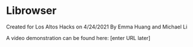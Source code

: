 # Librowser

Created for Los Altos Hacks on 4/24/2021
By Emma Huang and Michael Li

A video demonstration can be found here: [enter URL later]